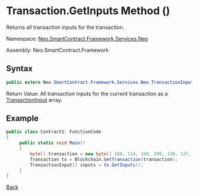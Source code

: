 # Transaction.GetInputs Method ()

Returns all transaction inputs for the transaction.

Namespace: [Neo.SmartContract.Framework.Services.Neo](../../neo.md)

Assembly: Neo.SmartContract.Framework

## Syntax

```c#
public extern Neo.SmartContract.Framework.Services.Neo.TransactionInput[] GetInputs()
```

Return Value: All transaction inputs for the current transaction as a [TransactionInput](../TransactionInput.md) array.

## Example

```c#
public class Contract1: FunctionCode
{
     public static void Main()
     {
         byte[] transaction = new byte[] {88, 114, 160, 206, 130, 137, 41, 94, 119, 120, 242, 71, 232, 244, 3, 20, 165, 69, 182, 106, 185, 119, 239, 183, 65, 174, 220, 157, 251, 28, 215};
         Transaction tx = Blockchain.GetTransaction(transaction);
         TransactionInput[] inputs = tx.GetInputs();
     }
}

```



[Back](../Transaction.md)
